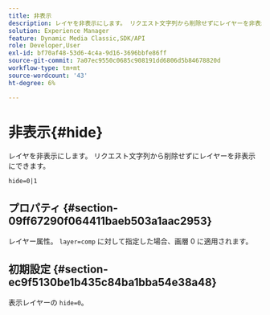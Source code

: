 ```yaml
---
title: 非表示
description: レイヤを非表示にします。 リクエスト文字列から削除せずにレイヤーを非表示にできます。
solution: Experience Manager
feature: Dynamic Media Classic,SDK/API
role: Developer,User
exl-id: bf70af48-53d6-4c4a-9d16-3696bbfe86ff
source-git-commit: 7a07ec9550c0685c908191dd6806d5b84678820d
workflow-type: tm+mt
source-wordcount: '43'
ht-degree: 6%

---
```


# 非表示{#hide}

レイヤを非表示にします。 リクエスト文字列から削除せずにレイヤーを非表示にできます。

`hide=0|1`

## プロパティ {#section-09ff67290f064411baeb503a1aac2953}

レイヤー属性。 `layer=comp` に対して指定した場合、画層 0 に適用されます。

## 初期設定 {#section-ec9f5130be1b435c84ba1bba54e38a48}

表示レイヤーの `hide=0`。
